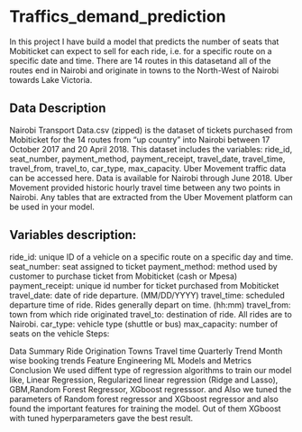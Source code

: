 # Traffics_demand_prediction
In this project I have build a model that predicts the number of seats that Mobiticket can expect to sell for each ride, i.e. for a specific route on a specific date and time. There are 14 routes in this datasetand all of the routes end in Nairobi and originate in towns to the North-West of Nairobi towards Lake Victoria.

Data Description
-------------------------

Nairobi Transport Data.csv (zipped) is the dataset of tickets purchased from Mobiticket for the 14 routes from “up country” into Nairobi between 17 October 2017 and 20 April 2018. This dataset includes the variables: ride_id, seat_number, payment_method, payment_receipt, travel_date, travel_time, travel_from, travel_to, car_type, max_capacity.
Uber Movement traffic data can be accessed here. Data is available for Nairobi through June 2018. Uber Movement provided historic hourly travel time between any two points in Nairobi. Any tables that are extracted from the Uber Movement platform can be used in your model.

Variables description:
---------------------------
ride_id: unique ID of a vehicle on a specific route on a specific day and time.
seat_number: seat assigned to ticket
payment_method: method used by customer to purchase ticket from Mobiticket (cash or Mpesa)
payment_receipt: unique id number for ticket purchased from Mobiticket
travel_date: date of ride departure. (MM/DD/YYYY)
travel_time: scheduled departure time of ride. Rides generally depart on time. (hh:mm)
travel_from: town from which ride originated
travel_to: destination of ride. All rides are to Nairobi.
car_type: vehicle type (shuttle or bus)
max_capacity: number of seats on the vehicle
Steps:

Data Summary
Ride Origination Towns
Travel time
Quarterly Trend
Month wise booking trends
Feature Engineering
ML Models and Metrics
Conclusion
We used diffent type of regression algorithms to train our model like, Linear Regression, Regularized linear regression (Ridge and Lasso), GBM,Random Forest Regressor, XGboost regresssor. and Also we tuned the parameters of Random forest regressor and XGboost regressor and also found the important features for training the model. Out of them XGboost with tuned hyperparameters gave the best result.
